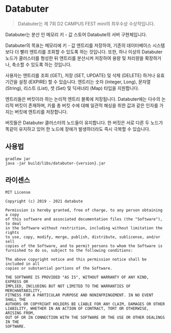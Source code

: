 # Databuter

> Databuter는 제 7회 D2 CAMPUS FEST mini의 최우수상 수상작입니다.

Databuter는 분산 인 메모리 키 - 값 스토어 Databute의 서버 구현체입니다.

Databuter의 목표는 메모리에 키 - 값 엔트리를 저장하여, 기존의 데이터베이스 시스템 보다 더 빨리 
엔트리를 조회할 수 있도록 하는 것입니다. 또한, 하나 이상의 Databuter 노드가 클러스터를 형성한 뒤 
엔트리를 분산시켜 저장하여 용량 및 처리량을 확장하거나, 축소할 수 있도록 하는 것입니다.

사용자는 엔트리를 조회 (GET), 저장 (SET, UPDATE) 및 삭제 (DELETE) 하거나 유효 기간을 설정 
(EXPIRE) 할 수 있습니다. 엔트리는 숫자 (Integer, Long), 문자열 (String), 리스트 (List), 셋 
(Set) 및 딕셔너리 (Map) 타입을 지원합니다.

엔트리들은 버킷이라 하는 논리적 엔트리 블록에 저장됩니다. Databuter에는 다수의 논리적 버킷이 존재하며, 
키를 총 버킷 수에 대해 일관적 해싱을 취한 값과 같은 인자를 가지는 버킷에 엔트리를 저장합니다.

버킷들은 Databuter 클러스터의 노드들이 유지합니다. 한 버킷은 서로 다른 두 노드가 똑같이 유지하고 있어 
한 노드에 장애가 발생하더라도 즉시 극복할 수 있습니다.

## 사용법

```
gradlew jar
java -jar build/libs/databuter-{version}.jar
```

## 라이센스

```
MIT License

Copyright (c) 2019 - 2021 databute

Permission is hereby granted, free of charge, to any person obtaining a copy
of this software and associated documentation files (the "Software"), to deal
in the Software without restriction, including without limitation the rights
to use, copy, modify, merge, publish, distribute, sublicense, and/or sell
copies of the Software, and to permit persons to whom the Software is
furnished to do so, subject to the following conditions:

The above copyright notice and this permission notice shall be included in all
copies or substantial portions of the Software.

THE SOFTWARE IS PROVIDED "AS IS", WITHOUT WARRANTY OF ANY KIND, EXPRESS OR
IMPLIED, INCLUDING BUT NOT LIMITED TO THE WARRANTIES OF MERCHANTABILITY,
FITNESS FOR A PARTICULAR PURPOSE AND NONINFRINGEMENT. IN NO EVENT SHALL THE
AUTHORS OR COPYRIGHT HOLDERS BE LIABLE FOR ANY CLAIM, DAMAGES OR OTHER
LIABILITY, WHETHER IN AN ACTION OF CONTRACT, TORT OR OTHERWISE, ARISING FROM,
OUT OF OR IN CONNECTION WITH THE SOFTWARE OR THE USE OR OTHER DEALINGS IN THE
SOFTWARE.
```